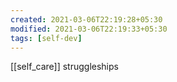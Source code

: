 ```yaml
---
created: 2021-03-06T22:19:28+05:30
modified: 2021-03-06T22:19:33+05:30
tags: [self-dev]
---
```

[[self_care]]
struggleships
